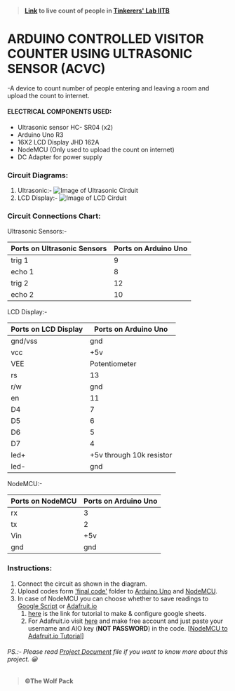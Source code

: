 > #### [Link](https://io.adafruit.com/sidsal/feeds/vincoun) to live count of people in [Tinkerers' Lab IITB](https://www.google.com/maps/place/Tinkerers'+Laboratory/@19.1337854,72.9167784,15z/data=!4m5!3m4!1s0x0:0xd9d02f29b4617fb4!8m2!3d19.1337854!4d72.9167784)


# <b>ARDUINO CONTROLLED VISITOR COUNTER USING ULTRASONIC SENSOR  (ACVC) </b>                                                      
 
-A device to count number of people entering and leaving a room and upload the count to internet.

#### ELECTRICAL COMPONENTS USED:
*	Ultrasonic sensor HC- SR04 (x2)
*	Arduino Uno R3
*	16X2 LCD Display JHD 162A
*	NodeMCU (Only used to upload the count on internet)
*	DC Adapter for power supply



### Circuit Diagrams:
1. Ultrasonic:- ![Image of Ultrasonic Cirduit](https://github.com/siddheshpradeepsali/images/blob/master/ultrasonic_diagram.png)
1. LCD Display:- ![Image of LCD Cirduit](https://github.com/siddheshpradeepsali/images/blob/master/lcd_diagram.png)



### Circuit Connections Chart:
Ultrasonic Sensors:-

Ports on Ultrasonic Sensors | Ports on Arduino Uno
------------ | -------------
trig 1 | 9
echo 1 | 8
trig 2 | 12
echo 2 | 10


LCD Display:-

Ports on LCD Display | Ports on Arduino Uno
------------ | -------------
gnd/vss | gnd
vcc | +5v
VEE | Potentiometer
rs | 13
r/w | gnd
en | 11
D4 | 7
D5 | 6
D6 | 5
D7 | 4
led+ | +5v through 10k resistor
led- | gnd

NodeMCU:-

Ports on NodeMCU | Ports on Arduino Uno
------------ | -------------
rx | 3
tx | 2
Vin | +5v
gnd | gnd


### Instructions:

1. Connect the circuit as shown in the diagram.
1. Upload codes form ['final code'](https://github.com/siddheshpradeepsali/DoorCounter/tree/master/Final%20Code) folder to [Arduino Uno](https://github.com/siddheshpradeepsali/DoorCounter/blob/master/Final%20Code/arduino_final/arduino_final.ino) and [NodeMCU](https://github.com/siddheshpradeepsali/DoorCounter/tree/master/Final%20Code/nodemcu_final/).
1. In case of NodeMCU you can choose whether to save readings to [Google Script](https://github.com/siddheshpradeepsali/DoorCounter/tree/master/Final%20Code/nodemcu_final/Google%20Script%20Upload/) or [Adafruit.io](https://github.com/siddheshpradeepsali/DoorCounter/tree/master/Final%20Code/nodemcu_final/Adafruit%20IO%20Upload/)
   1. [here](http://lethanhtrieu.likesyou.org/2017/11/07/how-to-send-data-from-esp8266-to-google-drive/?i=2) is the link for tutorial to make & configure google sheets.
   1. For Adafruit.io visit [here](https://io.adafruit.com/) and make free account and just paste your username and AIO key (**NOT PASSWORD**) in the code. [[NodeMCU to Adafruit.io Tutorial](https://www.youtube.com/watch?v=Eocgx_VVGVY)]
   

###### PS.:- Please read [Project Document](https://github.com/siddheshpradeepsali/DoorCounter/blob/master/For%20Tinkerers'%20Lab%20(IITB)/August%20DIY%20Project.docx) file if you want to know more about this project. :grinning:

> **©The Wolf Pack**
